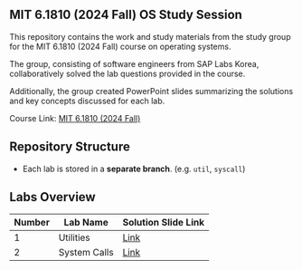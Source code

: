 ## MIT 6.1810 (2024 Fall) OS Study Session

This repository contains the work and study materials from the study group for the MIT 6.1810 (2024 Fall) course on operating systems.

The group, consisting of software engineers from SAP Labs Korea, collaboratively solved the lab questions provided in the course.

Additionally, the group created PowerPoint slides summarizing the solutions and key concepts discussed for each lab.

Course Link: [MIT 6.1810 (2024 Fall)](https://pdos.csail.mit.edu/6.1810/2024/)

## Repository Structure

- Each lab is stored in a **separate branch**. (e.g. `util`, `syscall`)

## Labs Overview

| Number | Lab Name     | Solution Slide Link                  |
| ------ | ------------ | ------------------------------------ |
| 1      | Utilities    | [Link](slides/lab1-utilities.pdf)    |
| 2      | System Calls | [Link](slides/lab2-system-calls.pdf) |
